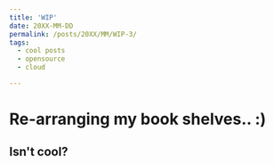 ```yaml
---
title: 'WIP'
date: 20XX-MM-DD
permalink: /posts/20XX/MM/WIP-3/
tags:
  - cool posts
  - opensource
  - cloud

---
```


Re-arranging my book shelves.. :)
======


Isn't cool?
------
